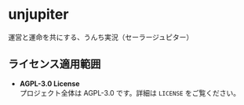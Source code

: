 # unjupiter
運営と運命を共にする、うんち実況（セーラージュピター）

## ライセンス適用範囲
- **AGPL-3.0 License**  
  プロジェクト全体は AGPL-3.0 です。詳細は `LICENSE` をご覧ください。